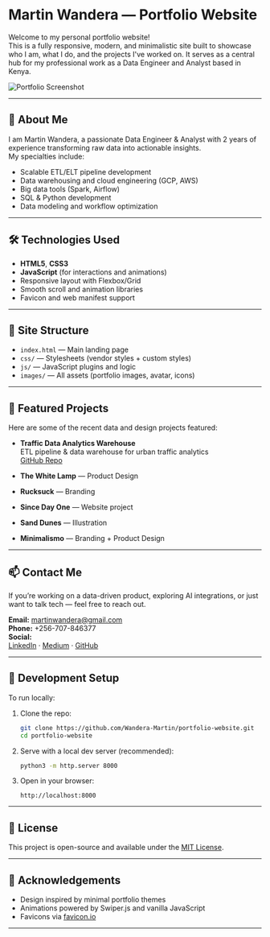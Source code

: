 # Martin Wandera — Portfolio Website

Welcome to my personal portfolio website!  
This is a fully responsive, modern, and minimalistic site built to showcase who I am, what I do, and the projects I've worked on. It serves as a central hub for my professional work as a Data Engineer and Analyst based in Kenya.

![Portfolio Screenshot](port.png)

---

## 🚀 About Me

I am Martin Wandera, a passionate Data Engineer & Analyst with 2 years of experience transforming raw data into actionable insights.  
My specialties include:

- Scalable ETL/ELT pipeline development
- Data warehousing and cloud engineering (GCP, AWS)
- Big data tools (Spark, Airflow)
- SQL & Python development
- Data modeling and workflow optimization

---

## 🛠️ Technologies Used

- **HTML5**, **CSS3**
- **JavaScript** (for interactions and animations)
- Responsive layout with Flexbox/Grid
- Smooth scroll and animation libraries
- Favicon and web manifest support

---

## 📁 Site Structure

- `index.html` — Main landing page
- `css/` — Stylesheets (vendor styles + custom styles)
- `js/` — JavaScript plugins and logic
- `images/` — All assets (portfolio images, avatar, icons)

---

## 💼 Featured Projects

Here are some of the recent data and design projects featured:

- **Traffic Data Analytics Warehouse**  
  ETL pipeline & data warehouse for urban traffic analytics  
  [GitHub Repo](https://github.com/Wandera-Martin/traffic-data-engineering-warehouse)

- **The White Lamp** — Product Design  
- **Rucksuck** — Branding  
- **Since Day One** — Website project  
- **Sand Dunes** — Illustration  
- **Minimalismo** — Branding + Product Design

---

## 📫 Contact Me

If you’re working on a data-driven product, exploring AI integrations, or just want to talk tech — feel free to reach out.

**Email:** [martinwandera@gmail.com](martinwandera@gmail.com)  
**Phone:** +256-707-846377  
**Social:**  
[LinkedIn](https://linkedin.com/in/martin-wandera) · [Medium](https://medium.com/@martinwandera) · [GitHub](https://github.com/Wandera-Martin)

---

## 🔧 Development Setup

To run locally:

1. Clone the repo:
    ```bash
    git clone https://github.com/Wandera-Martin/portfolio-website.git
    cd portfolio-website
    ```

2. Serve with a local dev server (recommended):
    ```bash
    python3 -m http.server 8000
    ```

3. Open in your browser:
    ```
    http://localhost:8000
    ```

---

## 📝 License

This project is open-source and available under the [MIT License](LICENSE).

---

## 🙌 Acknowledgements

- Design inspired by minimal portfolio themes
- Animations powered by Swiper.js and vanilla JavaScript
- Favicons via [favicon.io](https://favicon.io)

---

